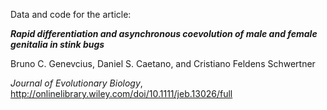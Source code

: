 Data and code for the article:

***Rapid differentiation and asynchronous coevolution of male and female genitalia in stink bugs***

Bruno C. Genevcius, Daniel S. Caetano, and Cristiano Feldens Schwertner

*Journal of Evolutionary Biology*, http://onlinelibrary.wiley.com/doi/10.1111/jeb.13026/full
